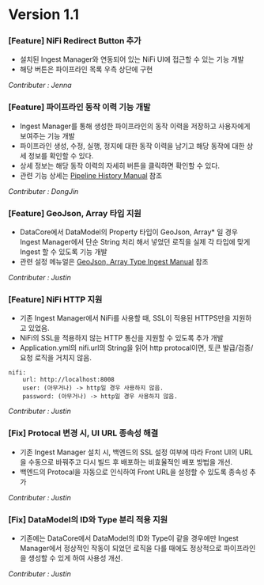 # Version 1.1
### [Feature] NiFi Redirect Button 추가
- 설치된 Ingest Manager와 연동되어 있는 NiFi UI에 접근할 수 있는 기능 개발
- 해당 버튼은 파이프라인 목록 우측 상단에 구현

 *Contributer : Jenna* 
### [Feature] 파이프라인 동작 이력 기능 개발
- Ingest Manager를 통해 생성한 파이프라인의 동작 이력을 저장하고 사용자에게 보여주는 기능 개발
- 파이프라인 생성, 수정, 실행, 정지에 대한 동작 이력을 남기고 해당 동작에 대한 상세 정보를 확인할 수 있다.
- 상세 정보는 해당 동작 이력의 자세히 버튼을 클릭하면 확인할 수 있다.
- 관련 기능 상세는 [Pipeline History Manual](/IngestManager/Manual/Pipeline-History-Manual) 참조

*Contributer : DongJin* 
### [Feature] GeoJson, Array 타입 지원
- DataCore에서 DataModel의 Property 타입이 GeoJson, Array* 일 경우 Ingest Manager에서 단순 String 처리 해서 넣었던 로직을
실제 각 타입에 맞게 Ingest 할 수 있도록 기능 개발
- 관련 설정 메뉴얼은 [GeoJson, Array Type Ingest Manual](/IngestManager/Manual/GeoJson,-Array-Type-Ingest-Manual) 참조

*Contributer : Justin* 

### [Feature] NiFi HTTP 지원
- 기존 Ingest Manager에서 NiFi를 사용할 때, SSL이 적용된 HTTPS만을 지원하고 있었음.
- NiFi의 SSL을 적용하지 않는 HTTP 통신을 지원할 수 있도록 추가 개발
- Application.yml의 nifi.url의 String을 읽어 http protocal이면, 토큰 발급/검증/요청 로직을 거치지 않음.
```
nifi:
    url: http://localhost:8008
    user: (아무거나) -> http일 경우 사용하지 않음.
    password: (아무거나) -> http일 경우 사용하지 않음.
```

*Contributer : Justin* 

### [Fix] Protocal 변경 시, UI URL 종속성 해결
- 기존 Ingest Manager 설치 시, 백엔드의 SSL 설정 여부에 따라 Front UI의 URL을 수동으로 바꿔주고 다시 빌드 후 배포하는 비효율적인 배포 방법을 개선.
- 백엔드의 Protocal을 자동으로 인식하여 Front URL을 설정할 수 있도록 종속성 추가

*Contributer : Justin* 
### [Fix] DataModel의 ID와 Type 분리 적용 지원
- 기존에는 DataCore에서 DataModel의 ID와 Type이 같을 경우에만 Ingest Manager에서 정상적인 작동이 되었던 로직을 다를 때에도 정상적으로 파이프라인을 생성할 수 있게 하여 사용성 개선.

*Contributer : Justin* 
